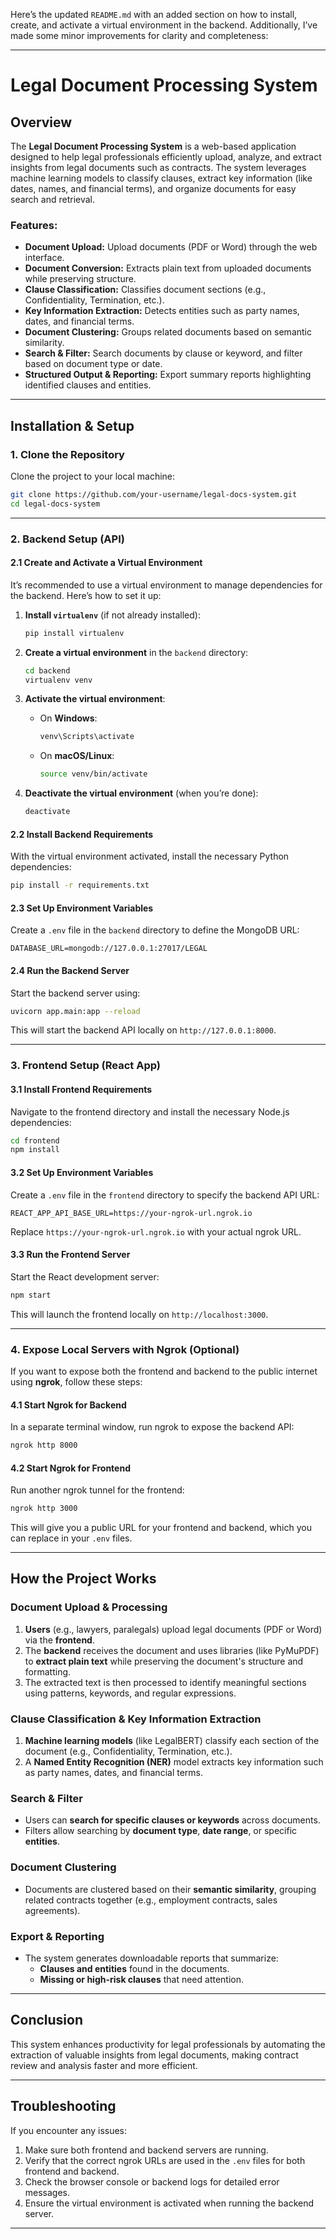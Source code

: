 Here’s the updated `README.md` with an added section on how to install, create, and activate a virtual environment in the backend. Additionally, I’ve made some minor improvements for clarity and completeness:

---

# Legal Document Processing System

## Overview

The **Legal Document Processing System** is a web-based application designed to help legal professionals efficiently upload, analyze, and extract insights from legal documents such as contracts. The system leverages machine learning models to classify clauses, extract key information (like dates, names, and financial terms), and organize documents for easy search and retrieval.

### **Features:**

- **Document Upload:** Upload documents (PDF or Word) through the web interface.
- **Document Conversion:** Extracts plain text from uploaded documents while preserving structure.
- **Clause Classification:** Classifies document sections (e.g., Confidentiality, Termination, etc.).
- **Key Information Extraction:** Detects entities such as party names, dates, and financial terms.
- **Document Clustering:** Groups related documents based on semantic similarity.
- **Search & Filter:** Search documents by clause or keyword, and filter based on document type or date.
- **Structured Output & Reporting:** Export summary reports highlighting identified clauses and entities.

---

## Installation & Setup

### 1. **Clone the Repository**

Clone the project to your local machine:

```bash
git clone https://github.com/your-username/legal-docs-system.git
cd legal-docs-system
```

---

### 2. **Backend Setup (API)**

#### 2.1 **Create and Activate a Virtual Environment**

It’s recommended to use a virtual environment to manage dependencies for the backend. Here’s how to set it up:

1. **Install `virtualenv`** (if not already installed):

   ```bash
   pip install virtualenv
   ```

2. **Create a virtual environment** in the `backend` directory:

   ```bash
   cd backend
   virtualenv venv
   ```

3. **Activate the virtual environment**:

   - On **Windows**:
     ```bash
     venv\Scripts\activate
     ```
   - On **macOS/Linux**:
     ```bash
     source venv/bin/activate
     ```

4. **Deactivate the virtual environment** (when you’re done):

   ```bash
   deactivate
   ```

#### 2.2 **Install Backend Requirements**

With the virtual environment activated, install the necessary Python dependencies:

```bash
pip install -r requirements.txt
```

#### 2.3 **Set Up Environment Variables**

Create a `.env` file in the `backend` directory to define the MongoDB URL:

```env
DATABASE_URL=mongodb://127.0.0.1:27017/LEGAL
```

#### 2.4 **Run the Backend Server**

Start the backend server using:

```bash
uvicorn app.main:app --reload
```

This will start the backend API locally on `http://127.0.0.1:8000`.

---

### 3. **Frontend Setup (React App)**

#### 3.1 **Install Frontend Requirements**

Navigate to the frontend directory and install the necessary Node.js dependencies:

```bash
cd frontend
npm install
```

#### 3.2 **Set Up Environment Variables**

Create a `.env` file in the `frontend` directory to specify the backend API URL:

```env
REACT_APP_API_BASE_URL=https://your-ngrok-url.ngrok.io
```

Replace `https://your-ngrok-url.ngrok.io` with your actual ngrok URL.

#### 3.3 **Run the Frontend Server**

Start the React development server:

```bash
npm start
```

This will launch the frontend locally on `http://localhost:3000`.

---

### 4. **Expose Local Servers with Ngrok (Optional)**

If you want to expose both the frontend and backend to the public internet using **ngrok**, follow these steps:

#### 4.1 **Start Ngrok for Backend**

In a separate terminal window, run ngrok to expose the backend API:

```bash
ngrok http 8000
```

#### 4.2 **Start Ngrok for Frontend**

Run another ngrok tunnel for the frontend:

```bash
ngrok http 3000
```

This will give you a public URL for your frontend and backend, which you can replace in your `.env` files.

---

## How the Project Works

### **Document Upload & Processing**

1. **Users** (e.g., lawyers, paralegals) upload legal documents (PDF or Word) via the **frontend**.
2. The **backend** receives the document and uses libraries (like PyMuPDF) to **extract plain text** while preserving the document's structure and formatting.
3. The extracted text is then processed to identify meaningful sections using patterns, keywords, and regular expressions.

### **Clause Classification & Key Information Extraction**

1. **Machine learning models** (like LegalBERT) classify each section of the document (e.g., Confidentiality, Termination, etc.).
2. A **Named Entity Recognition (NER)** model extracts key information such as party names, dates, and financial terms.

### **Search & Filter**

- Users can **search for specific clauses or keywords** across documents.
- Filters allow searching by **document type**, **date range**, or specific **entities**.

### **Document Clustering**

- Documents are clustered based on their **semantic similarity**, grouping related contracts together (e.g., employment contracts, sales agreements).

### **Export & Reporting**

- The system generates downloadable reports that summarize:
  - **Clauses and entities** found in the documents.
  - **Missing or high-risk clauses** that need attention.

---

## Conclusion

This system enhances productivity for legal professionals by automating the extraction of valuable insights from legal documents, making contract review and analysis faster and more efficient.

---

## Troubleshooting

If you encounter any issues:

1. Make sure both frontend and backend servers are running.
2. Verify that the correct ngrok URLs are used in the `.env` files for both frontend and backend.
3. Check the browser console or backend logs for detailed error messages.
4. Ensure the virtual environment is activated when running the backend server.

---